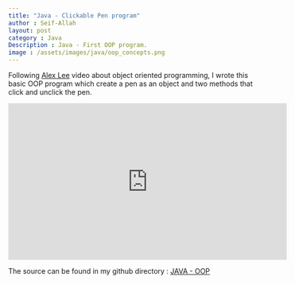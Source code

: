 ```yaml
---
title: "Java - Clickable Pen program"
author : Seif-Allah
layout: post
category : Java
Description : Java - First OOP program.
image : /assets/images/java/oop_concepts.png
---
```

Following [Alex Lee](https://www.youtube.com/channel/UC_fFL5jgoCOrwAVoM_fBYwA) video about object oriented programming, I wrote this basic OOP program which create a pen as an object and two methods that click and unclick the pen. 

<p align="center">
<iframe width="560" height="315" src="https://www.youtube.com/embed/j0lBrYSlYaU" frameborder="0" allow="accelerometer; autoplay; clipboard-write; encrypted-media; gyroscope; picture-in-picture" allowfullscreen></iframe>
</p>

The source can be found in my github directory : [JAVA - OOP](https://github.com/seifallahhomrani1/Java)
